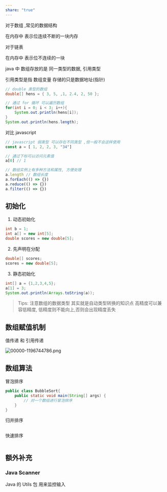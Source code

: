 ```yaml
---
share: "true"
---
```


对于数组 ,常见的数据结构

在内存中 表示位连续不断的一块内存

对于链表

在内存中  表示位不连续的一块

java 中 数组存放的是 同一类型的数据, 引用类型


引用类型是指 数组变量 存储的只是数据地址(指针)


```java
// double 类型的数组
double[] hens = { 3, 5, ,1, 2.4, 2, 50 };

// 通过 for 循环 可以遍历数组
for(int i = 0; i < 3; i++){  
	System.out.println(hens[i]);  
}
System.out.println(hens.length);
```


对比 javascript 

```javascript
// javascript 弱类型 可以存在不同类型 ,但一般不会这样使用
const a = [ 1, 2, 2, 3, "34"]

// 通过下标可以访问元素值
a[0] // 1

// 数组实例上有多种方法和属性, 方便处理
a.length // 数组长度
a.forEach(() => {})
a.reduce(() => {})
a.filter(() => {})
```


## 初始化

1.  动态初始化
```java
int b = 1;
int a[] = new int[5];
double scores = new double[5];
```

2. 先声明在分配
```java
double[] scores;  
scores = new double[5];
```
3. 静态初始化
```java
int[] a = {1,2,3,4,5};
a[1] = 3;
System.out.println(Arrays.toString(a));
```


> Tips:
> 注意数组的数据类型
> 其实就是自动类型转换的知识点
> 高精度可以兼容低精度, 低精度则不能向上,否则会出现精度丢失

## 数组赋值机制

值传递 和 引用传递


![00000-1196744786.png](https://pic.yxizo.com/test/2023/11/00000-1196744786.png)




## 数组算法

冒泡排序

```java
public class BubbleSort{
	public static void main(String[] args) {
		// 对一个数组进行冒泡排序
	}
}

```

归并排序
```java
```

快速排序
```java

```


## 额外补充
### Java Scanner

Java 的 Utils 包 用来监控输入
